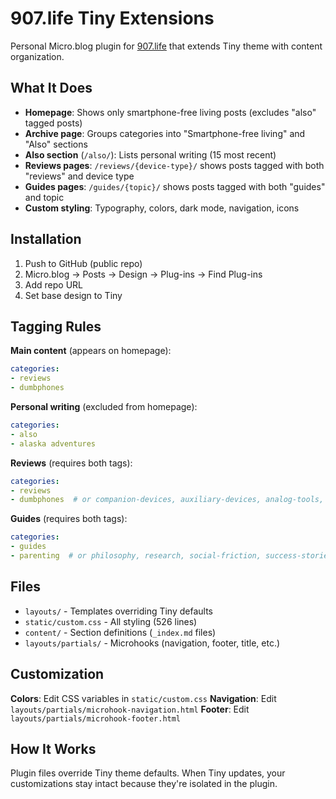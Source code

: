 # 907.life Tiny Extensions

Personal Micro.blog plugin for [907.life](https://907.life) that extends Tiny theme with content organization.

## What It Does

- **Homepage**: Shows only smartphone-free living posts (excludes "also" tagged posts)
- **Archive page**: Groups categories into "Smartphone-free living" and "Also" sections
- **Also section** (`/also/`): Lists personal writing (15 most recent)
- **Reviews pages**: `/reviews/{device-type}/` shows posts tagged with both "reviews" and device type
- **Guides pages**: `/guides/{topic}/` shows posts tagged with both "guides" and topic
- **Custom styling**: Typography, colors, dark mode, navigation, icons

## Installation

1. Push to GitHub (public repo)
2. Micro.blog → Posts → Design → Plug-ins → Find Plug-ins
3. Add repo URL
4. Set base design to Tiny

## Tagging Rules

**Main content** (appears on homepage):
```yaml
categories:
- reviews
- dumbphones
```

**Personal writing** (excluded from homepage):
```yaml
categories:
- also
- alaska adventures
```

**Reviews** (requires both tags):
```yaml
categories:
- reviews
- dumbphones  # or companion-devices, auxiliary-devices, analog-tools, software
```

**Guides** (requires both tags):
```yaml
categories:
- guides
- parenting  # or philosophy, research, social-friction, success-stories, workarounds, etc.
```

## Files

- `layouts/` - Templates overriding Tiny defaults
- `static/custom.css` - All styling (526 lines)
- `content/` - Section definitions (`_index.md` files)
- `layouts/partials/` - Microhooks (navigation, footer, title, etc.)

## Customization

**Colors**: Edit CSS variables in `static/custom.css`
**Navigation**: Edit `layouts/partials/microhook-navigation.html`
**Footer**: Edit `layouts/partials/microhook-footer.html`

## How It Works

Plugin files override Tiny theme defaults. When Tiny updates, your customizations stay intact because they're isolated in the plugin.
